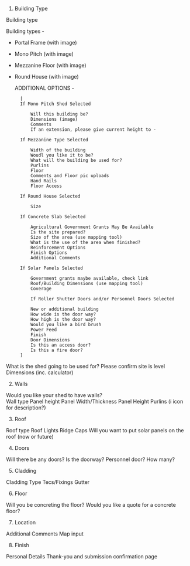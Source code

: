 1. Building Type

Building type

Building types -

- Portal Frame (with image)
- Mono Pitch (with image)
- Mezzanine Floor (with image)
- Round House (with image)

  ADDITIONAL OPTIONS -

        [
        If Mono Pitch Shed Selected

            Will this building be?
            Dimensions (image)
            Comments
            If an extension, please give current height to -

        If Mezzanine Type Selected

            Width of the building
            Woudl you like it to be?
            What will the building be used for?
            Purlins
            Floor
            Comments and Floor pic uploads
            Hand Rails
            Floor Access

        If Round House Selected

            Size

        If Concrete Slab Selected

            Agricultural Government Grants May Be Available
            Is the site prepared?
            Size of the area (use mapping tool)
            What is the use of the area when finished?
            Reinforcement Options
            Finish Options
            Additional Comments

        If Solar Panels Selected

            Government grants maybe available, check link
            Roof/Building Dimensions (use mapping tool)
            Coverage

            If Roller Shutter Doors and/or Personnel Doors Selected

            New or additional building
            How wide is the door way?
            How high is the door way?
            Would you like a bird brush
            Power Feed
            Finish
            Door Dimensions
            Is this an access door?
            Is this a fire door?
        ]

What is the shed going to be used for?
Please confirm site is level
Dimensions (inc. calculator)

2. Walls

Would you like your shed to have walls?  
Wall type
Panel height
Panel Width/Thickness
Panel Height
Purlins (i icon for description?)

3. Roof

Roof type
Roof Lights
Ridge Caps
Will you want to put solar panels on the roof (now or future)

4. Doors

Will there be any doors?
Is the doorway?
Personnel door?
How many?

5. Cladding

Cladding Type
Tecs/Fixings
Gutter

6. Floor

Will you be concreting the floor?
Would you like a quote for a concrete floor?

7. Location

Additional Comments
Map input

8. Finish

Personal Details
Thank-you and submission confirmation page
